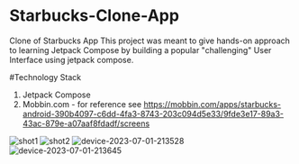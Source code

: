 # Starbucks-Clone-App
Clone of Starbucks App
This project was meant to give hands-on approach to learning Jetpack Compose by building a popular "challenging" User Interface using jetpack compose.

#Technology Stack
1. Jetpack Compose
2. Mobbin.com - for reference see https://mobbin.com/apps/starbucks-android-390b4097-c6dd-4fa3-8743-203c094d5e33/9fde3e17-89a3-43ac-879e-a07aaf8fdadf/screens

![shot1](https://github.com/ttakpotosu2/Starbucks-Clone-App/assets/105734117/ef84edb1-eedd-4756-87b2-ad8f3a42d99e)
![shot2](https://github.com/ttakpotosu2/Starbucks-Clone-App/assets/105734117/3947111c-6dc7-41cb-8c54-8728cd1f6df9)
![device-2023-07-01-213528](https://github.com/ttakpotosu2/Starbucks-Clone-App/assets/105734117/3fb59967-62e4-495e-9cfd-13b90af76cd0)
![device-2023-07-01-213645](https://github.com/ttakpotosu2/Starbucks-Clone-App/assets/105734117/651e85d1-9253-4d9c-bf35-d0b49799d061)
